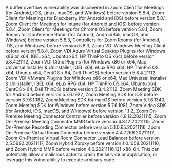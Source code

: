 A buffer overflow vulnerability was discovered in Zoom Client for Meetings (for Android, iOS, Linux, macOS, and Windows) before version 5.8.4, Zoom Client for Meetings for Blackberry (for Android and iOS) before version 5.8.1, Zoom Client for Meetings for intune (for Android and iOS) before version 5.8.4, Zoom Client for Meetings for Chrome OS before version 5.0.1, Zoom Rooms for Conference Room (for Android, AndroidBali, macOS, and Windows) before version 5.8.3, Controllers for Zoom Rooms (for Android, iOS, and Windows) before version 5.8.3, Zoom VDI Windows Meeting Client before version 5.8.4, Zoom VDI Azure Virtual Desktop Plugins (for Windows x86 or x64, IGEL x64, Ubuntu x64, HP ThinPro OS x64) before version 5.8.4.21112, Zoom VDI Citrix Plugins (for Windows x86 or x64, Mac Universal Installer & Uninstaller, IGEL x64, eLux RP6 x64, HP ThinPro OS x64, Ubuntu x64, CentOS x 64, Dell ThinOS) before version 5.8.4.21112, Zoom VDI VMware Plugins (for Windows x86 or x64, Mac Universal Installer & Uninstaller, IGEL x64, eLux RP6 x64, HP ThinPro OS x64, Ubuntu x64, CentOS x 64, Dell ThinOS) before version 5.8.4.21112, Zoom Meeting SDK for Android before version 5.7.6.1922, Zoom Meeting SDK for iOS before version 5.7.6.1082, Zoom Meeting SDK for macOS before version 5.7.6.1340, Zoom Meeting SDK for Windows before version 5.7.6.1081, Zoom Video SDK (for Android, iOS, macOS, and Windows) before version 1.1.2, Zoom On-Premise Meeting Connector Controller before version 4.8.12.20211115, Zoom On-Premise Meeting Connector MMR before version 4.8.12.20211115, Zoom On-Premise Recording Connector before version 5.1.0.65.20211116, Zoom On-Premise Virtual Room Connector before version 4.4.7266.20211117, Zoom On-Premise Virtual Room Connector Load Balancer before version 2.5.5692.20211117, Zoom Hybrid Zproxy before version 1.0.1058.20211116, and Zoom Hybrid MMR before version 4.6.20211116.131_x86-64. This can potentially allow a malicious actor to crash the service or application, or leverage this vulnerability to execute arbitrary code.